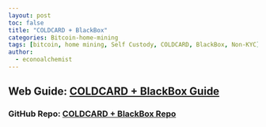 ```yaml
---
layout: post
toc: false
title: "COLDCARD + BlackBox"
categories: Bitcoin-home-mining
tags: [bitcoin, home mining, Self Custody, COLDCARD, BlackBox, Non-KYC]
author:
  - econoalchemist
---
```

## Web Guide: [COLDCARD + BlackBox Guide](https://econoalchemist.github.io/COLDCARD-BlackBox/)
### GitHub Repo: [COLDCARD + BlackBox Repo](https://github.com/econoalchemist/COLDCARD-BlackBox)
